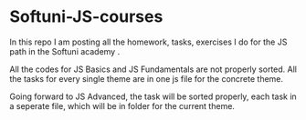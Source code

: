 # Softuni-JS-courses
In this repo I am posting all the homework, tasks, exercises I do for the JS path in the Softuni academy .

All the codes for JS Basics and JS Fundamentals are not properly sorted. All the tasks for every single theme are in one js file for the concrete theme.

Going forward to JS Advanced, the task will be sorted properly, each task in a seperate file, which will be in folder for the current theme.
